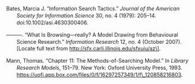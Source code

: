 <div class="csl-bib-body"
style="line-height: 1.35; padding-left: 2em; text-indent:-2em;">

Bates, Marcia J. “Information Search Tactics.” *Journal of the American
Society for Information Science* 30, no. 4 (1979): 205–14.
doi:10.1002/asi.4630300406.

———. “What Is Browsing—really? A Model Drawing from Behavioural Science
Research.” *Information Research* 12, no. 4 (October 2007). \[Locate
full text from http://sfx.carli.illinois.edu/sfxuiu/az\].

Mann, Thomas. “Chapter 11: The Methods-of-Searching Model.” In *Library
Research Models*, 151–79. New York: Oxford University Press, 1993.
https://uofi.app.box.com/files/0/f/16297257349/1/f\_120858216803.

</div>
